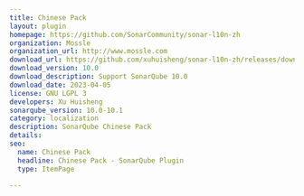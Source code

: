 ```yaml
---
title: Chinese Pack
layout: plugin
homepage: https://github.com/SonarCommunity/sonar-l10n-zh
organization: Mossle
organization_url: http://www.mossle.com
download_url: https://github.com/xuhuisheng/sonar-l10n-zh/releases/download/sonar-l10n-zh-plugin-10.0/sonar-l10n-zh-plugin-10.0.jar
download_version: 10.0
download_description: Support SonarQube 10.0
download_date: 2023-04-05
license: GNU LGPL 3
developers: Xu Huisheng
sonarqube_version: 10.0-10.1
category: localization
description: SonarQube Chinese Pack
details: 
seo:
  name: Chinese Pack
  headline: Chinese Pack - SonarQube Plugin
  type: ItemPage

---
```

